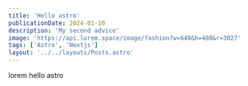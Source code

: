 ```yaml
---
title: 'Hello astro'
publicationDate: 2024-01-10
description: 'My second advice'
image: 'https://api.lorem.space/image/fashion?w=640&h=480&r=3027'
tags: ['Astro', 'Nextjs']
layout: '../../layouts/Posts.astro'
---
```


lorem hello astro
